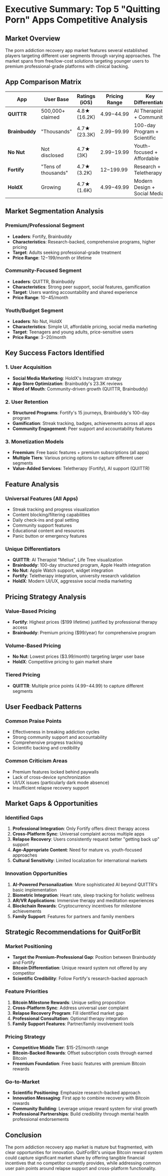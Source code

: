 # Executive Summary: Top 5 "Quitting Porn" Apps Competitive Analysis

## Market Overview

The porn addiction recovery app market features several established players targeting different user segments through varying approaches. The market spans from free/low-cost solutions targeting younger users to premium professional-grade platforms with clinical backing.

## App Comparison Matrix

| App | User Base | Ratings (iOS) | Pricing Range | Key Differentiator |
|-----|-----------|---------------|---------------|-------------------|
| **QUITTR** | 500,000+ claimed | 4.8★ (16.2K) | $4.99-$44.99 | AI Therapist + Community |
| **Brainbuddy** | "Thousands" | 4.7★ (23.3K) | $2.99-$99.99 | 100-day Program + Scientific |
| **No Nut** | Not disclosed | 4.7★ (3K) | $2.99-$19.99 | Youth-focused + Affordable |
| **Fortify** | "Tens of thousands" | 4.7★ (3.2K) | $12-$199.99 | Research + Teletherapy |
| **HoldX** | Growing | 4.7★ (1.6K) | $4.99-$49.99 | Modern Design + Social Media |

## Market Segmentation Analysis

### **Premium/Professional Segment**
- **Leaders**: Fortify, Brainbuddy
- **Characteristics**: Research-backed, comprehensive programs, higher pricing
- **Target**: Adults seeking professional-grade treatment
- **Price Range**: $12-$199/month or lifetime

### **Community-Focused Segment**
- **Leaders**: QUITTR, Brainbuddy
- **Characteristics**: Strong peer support, social features, gamification
- **Target**: Users wanting accountability and shared experience
- **Price Range**: $10-$45/month

### **Youth/Budget Segment**
- **Leaders**: No Nut, HoldX
- **Characteristics**: Simple UI, affordable pricing, social media marketing
- **Target**: Teenagers and young adults, price-sensitive users
- **Price Range**: $3-$20/month

## Key Success Factors Identified

### 1. **User Acquisition**
- **Social Media Marketing**: HoldX's Instagram strategy
- **App Store Optimization**: Brainbuddy's 23.3K reviews
- **Word of Mouth**: Community-driven growth (QUITTR, Brainbuddy)

### 2. **User Retention**
- **Structured Programs**: Fortify's 15 journeys, Brainbuddy's 100-day program
- **Gamification**: Streak tracking, badges, achievements across all apps
- **Community Engagement**: Peer support and accountability features

### 3. **Monetization Models**
- **Freemium**: Free basic features + premium subscriptions (all apps)
- **Multiple Tiers**: Various pricing options to capture different user segments
- **Value-Added Services**: Teletherapy (Fortify), AI support (QUITTR)

## Feature Analysis

### **Universal Features** (All Apps)
- Streak tracking and progress visualization
- Content blocking/filtering capabilities
- Daily check-ins and goal setting
- Community support features
- Educational content and resources
- Panic button or emergency features

### **Unique Differentiators**
- **QUITTR**: AI Therapist "Melius", Life Tree visualization
- **Brainbuddy**: 100-day structured program, Apple Health integration
- **No Nut**: Apple Watch support, widget integration
- **Fortify**: Teletherapy integration, university research validation
- **HoldX**: Modern UI/UX, aggressive social media marketing

## Pricing Strategy Analysis

### **Value-Based Pricing**
- **Fortify**: Highest prices ($199 lifetime) justified by professional therapy access
- **Brainbuddy**: Premium pricing ($99/year) for comprehensive program

### **Volume-Based Pricing**
- **No Nut**: Lowest prices ($3.99/month) targeting larger user base
- **HoldX**: Competitive pricing to gain market share

### **Tiered Pricing**
- **QUITTR**: Multiple price points ($4.99-$44.99) to capture different segments

## User Feedback Patterns

### **Common Praise Points**
- Effectiveness in breaking addiction cycles
- Strong community support and accountability
- Comprehensive progress tracking
- Scientific backing and credibility

### **Common Criticism Areas**
- Premium features locked behind paywalls
- Lack of cross-device synchronization
- UI/UX issues (particularly dark mode absence)
- Insufficient relapse recovery support

## Market Gaps & Opportunities

### **Identified Gaps**
1. **Professional Integration**: Only Fortify offers direct therapy access
2. **Cross-Platform Sync**: Universal complaint across multiple apps
3. **Relapse Recovery**: Users consistently request better "getting back up" support
4. **Age-Appropriate Content**: Need for mature vs. youth-focused approaches
5. **Cultural Sensitivity**: Limited localization for international markets

### **Innovation Opportunities**
1. **AI-Powered Personalization**: More sophisticated AI beyond QUITTR's basic implementation
2. **Biometric Integration**: Heart rate, sleep tracking for holistic wellness
3. **AR/VR Applications**: Immersive therapy and meditation experiences
4. **Blockchain Rewards**: Cryptocurrency incentives for milestone achievements
5. **Family Support**: Features for partners and family members

## Strategic Recommendations for QuitForBit

### **Market Positioning**
- **Target the Premium-Professional Gap**: Position between Brainbuddy and Fortify
- **Bitcoin Differentiation**: Unique reward system not offered by any competitor
- **Scientific Credibility**: Follow Fortify's research-backed approach

### **Feature Priorities**
1. **Bitcoin Milestone Rewards**: Unique selling proposition
2. **Cross-Platform Sync**: Address universal user complaint
3. **Relapse Recovery Program**: Fill identified market gap
4. **Professional Consultation**: Optional therapy integration
5. **Family Support Features**: Partner/family involvement tools

### **Pricing Strategy**
- **Competitive Middle Tier**: $15-25/month range
- **Bitcoin-Backed Rewards**: Offset subscription costs through earned Bitcoin
- **Freemium Foundation**: Free basic features with premium Bitcoin rewards

### **Go-to-Market**
- **Scientific Positioning**: Emphasize research-backed approach
- **Innovation Messaging**: First app to combine recovery with Bitcoin rewards
- **Community Building**: Leverage unique reward system for viral growth
- **Professional Partnerships**: Build credibility through mental health professional endorsements

## Conclusion

The porn addiction recovery app market is mature but fragmented, with clear opportunities for innovation. QuitForBit's unique Bitcoin reward system could capture significant market share by offering tangible financial incentives that no competitor currently provides, while addressing common user pain points around relapse support and cross-platform functionality. 